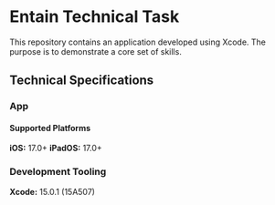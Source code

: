 # Entain Technical Task

This repository contains an application developed using Xcode.
The purpose is to demonstrate a core set of skills.

## Technical Specifications
### App
#### Supported Platforms
**iOS:** 17.0+
**iPadOS:** 17.0+

### Development Tooling
**Xcode:** 15.0.1 (15A507)
